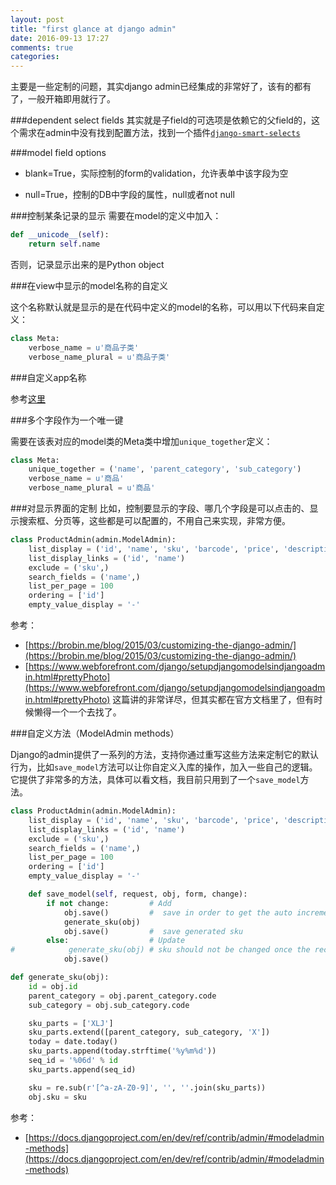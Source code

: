 ```yaml
---
layout: post
title: "first glance at django admin"
date: 2016-09-13 17:27
comments: true
categories: 
---
```


主要是一些定制的问题，其实django admin已经集成的非常好了，该有的都有了，一般开箱即用就行了。

###dependent select fields
其实就是子field的可选项是依赖它的父field的，这个需求在admin中没有找到配置方法，找到一个插件[`django-smart-selects`](https://github.com/digi604/django-smart-selects)

###model field options

- blank=True，实际控制的form的validation，允许表单中该字段为空

- null=True，控制的DB中字段的属性，null或者not null

###控制某条记录的显示
需要在model的定义中加入：

```python
def __unicode__(self):
	return self.name
```
否则，记录显示出来的是Python object

###在view中显示的model名称的自定义

这个名称默认就是显示的是在代码中定义的model的名称，可以用以下代码来自定义：

```python
class Meta:
	verbose_name = u'商品子类'
	verbose_name_plural = u'商品子类'
```

###自定义app名称

参考[这里](http://stackoverflow.com/questions/612372/can-you-give-a-django-app-a-verbose-name-for-use-throughout-the-admin)

###多个字段作为一个唯一键

需要在该表对应的model类的Meta类中增加`unique_together`定义：

```python
class Meta:
	unique_together = ('name', 'parent_category', 'sub_category')
	verbose_name = u'商品'
	verbose_name_plural = u'商品'
```

###对显示界面的定制
比如，控制要显示的字段、哪几个字段是可以点击的、显示搜索框、分页等，这些都是可以配置的，不用自己来实现，非常方便。

```python
class ProductAdmin(admin.ModelAdmin):
    list_display = ('id', 'name', 'sku', 'barcode', 'price', 'description', 'create_time', 'update_time')
    list_display_links = ('id', 'name')
    exclude = ('sku',)
    search_fields = ('name',)
    list_per_page = 100
    ordering = ['id']
    empty_value_display = '-'
```

参考：

- [https://brobin.me/blog/2015/03/customizing-the-django-admin/](https://brobin.me/blog/2015/03/customizing-the-django-admin/)
- [https://www.webforefront.com/django/setupdjangomodelsindjangoadmin.html#prettyPhoto](https://www.webforefront.com/django/setupdjangomodelsindjangoadmin.html#prettyPhoto)  这篇讲的非常详尽，但其实都在官方文档里了，但有时候懒得一个一个去找了。

###自定义方法（ModelAdmin methods）

Django的admin提供了一系列的方法，支持你通过重写这些方法来定制它的默认行为，比如`save_model`方法可以让你自定义入库的操作，加入一些自己的逻辑。它提供了非常多的方法，具体可以看文档，我目前只用到了一个`save_model`方法。

```python
class ProductAdmin(admin.ModelAdmin):
    list_display = ('id', 'name', 'sku', 'barcode', 'price', 'description', 'create_time', 'update_time')
    list_display_links = ('id', 'name')
    exclude = ('sku',)
    search_fields = ('name',)
    list_per_page = 100
    ordering = ['id']
    empty_value_display = '-'

    def save_model(self, request, obj, form, change):
        if not change:         # Add
            obj.save()         #  save in order to get the auto increment id
            generate_sku(obj)
            obj.save()         #  save generated sku
        else:                  # Update
#            generate_sku(obj) # sku should not be changed once the record is inserted, even if all the other fields have changed
            obj.save()

def generate_sku(obj):
    id = obj.id
    parent_category = obj.parent_category.code
    sub_category = obj.sub_category.code

    sku_parts = ['XLJ']
    sku_parts.extend([parent_category, sub_category, 'X'])
    today = date.today()
    sku_parts.append(today.strftime('%y%m%d'))
    seq_id = '%06d' % id
    sku_parts.append(seq_id)

    sku = re.sub(r'[^a-zA-Z0-9]', '', ''.join(sku_parts))
    obj.sku = sku
```

参考：

- [https://docs.djangoproject.com/en/dev/ref/contrib/admin/#modeladmin-methods](https://docs.djangoproject.com/en/dev/ref/contrib/admin/#modeladmin-methods)
